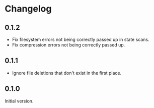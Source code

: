 # Changelog

## 0.1.2

- Fix filesystem errors not being correctly passed up in state scans.
- Fix compression errors not being correctly passed up.

## 0.1.1

- Ignore file deletions that don't exist in the first place.

## 0.1.0

Initial version.
